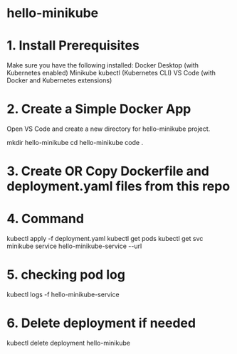 # hello-minikube

# 1. Install Prerequisites
Make sure you have the following installed:
Docker Desktop (with Kubernetes enabled)
Minikube
kubectl (Kubernetes CLI)
VS Code (with Docker and Kubernetes extensions)

# 2. Create a Simple Docker App 
Open VS Code and create a new directory for hello-minikube project.

mkdir hello-minikube
cd hello-minikube
code .

# 3. Create OR Copy Dockerfile and deployment.yaml files from this repo

# 4. Command 

kubectl apply -f deployment.yaml
kubectl get pods
kubectl get svc
minikube service hello-minikube-service --url

# 5. checking pod log
kubectl logs -f hello-minikube-service

# 6. Delete deployment if needed
kubectl delete deployment hello-minikube
